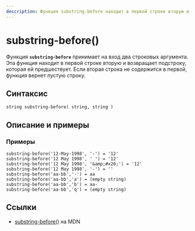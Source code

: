 ```yaml
---
description: Функция substring-before находит в первой строке вторую и возвращает подстроку, которая ей предшествует
---
```


# substring-before()

Функция **`substring-before`** принимает на вход два строковых аргумента. Эта функция находит в первой строке вторую и возвращает подстроку, которая ей предшествует. Если вторая строка не содержится в первой, функция вернет пустую строку.

## Синтаксис

```
string substring-before( string, string )
```

## Описание и примеры

### Примеры

```
substring-before('12-May-1998', '-') = '12'
substring-before('12 May 1998', ' ') = '12'
substring-before('12 May 1998', '&amp;#x20;') = '12'
substring-before('12 May 1998', '-') = ''
substring-before('aa-bb','-') = aa
substring-before('aa-bb','a') = (empty string)
substring-before('aa-bb','b') = aa-
substring-before('aa-bb','q') = (empty string)
```

## Ссылки

- [substring-before()](https://developer.mozilla.org/en-US/docs/Web/XPath/Functions/substring-before) на MDN
